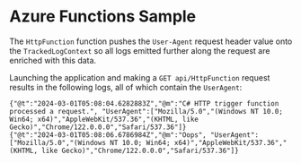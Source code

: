 # Azure Functions Sample

The `HttpFunction` function pushes the `User-Agent` request header value onto the `TrackedLogContext` so all logs emitted further along the request are enriched with this data.

Launching the application and making a `GET api/HttpFunction` request results in the following logs, all of which contain the `UserAgent`:

```
{"@t":"2024-03-01T05:08:04.6282883Z","@m":"C# HTTP trigger function processed a request.", "UserAgent":["Mozilla/5.0","(Windows NT 10.0; Win64; x64)","AppleWebKit/537.36","(KHTML, like Gecko)","Chrome/122.0.0.0","Safari/537.36"]}
{"@t":"2024-03-01T05:08:06.6786984Z","@m":"Oops", "UserAgent":["Mozilla/5.0","(Windows NT 10.0; Win64; x64)","AppleWebKit/537.36","(KHTML, like Gecko)","Chrome/122.0.0.0","Safari/537.36"]}
```